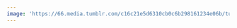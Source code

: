 ```yaml
---
image: 'https://66.media.tumblr.com/c16c21e5d6310cb0c6b298161234e06b/tumblr_n6mzbaI55h1tbdx3so1_r1_1280.jpg'
---
```

